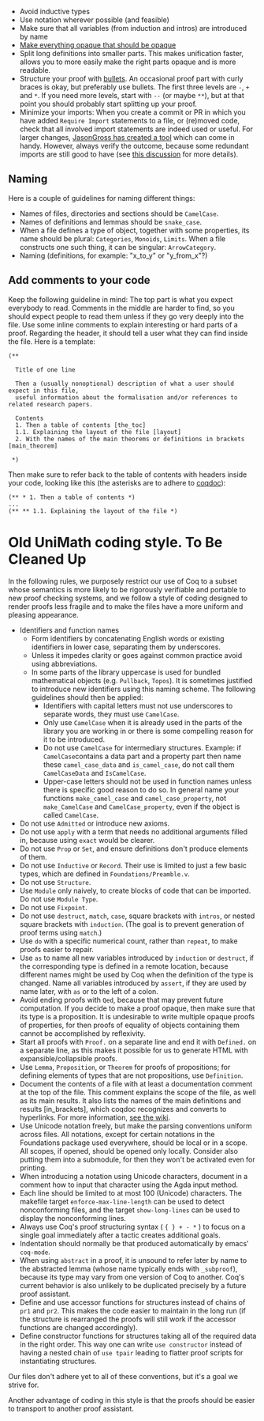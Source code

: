 * Avoid inductive types
* Use notation wherever possible (and feasible)
* Make sure that all variables (from induction and intros) are introduced by name
* [Make everything opaque that should be opaque](../guides/Opaqueness)
* Split long definitions into smaller parts. This makes unification faster, allows you to more easily make the right parts opaque and is more readable.
* Structure your proof with [bullets](https://coq.inria.fr/refman/proofs/writing-proofs/proof-mode.html#bullets). An occasional proof part with curly braces is okay, but preferably use bullets. The first three levels are `-`, `+` and `*`. If you need more levels, start with `--` (or maybe `**`), but at that point you should probably start splitting up your proof.
* Minimize your imports: When you create a commit or PR in which you have added `Require Import` statements to a file, or (re)moved code, check that all involved import statements are indeed used or useful. For larger changes, [JasonGross has created a tool](https://github.com/JasonGross/coq-tools) which can come in handy. However, always verify the outcome, because some redundant imports are still good to have (see [this discussion](https://github.com/UniMath/UniMath/issues/1664) for more details).

## Naming
Here is a couple of guidelines for naming different things:
* Names of files, directories and sections should be `CamelCase`.
* Names of definitions and lemmas should be `snake_case`.
* When a file defines a type of object, together with some properties, its name should be plural: `Categories`, `Monoids`, `Limits`. When a file constructs one such thing, it can be singular: `ArrowCategory`.
* Naming (definitions, for example: "x_to_y" or "y_from_x"?)

## Add comments to your code
Keep the following guideline in mind: The top part is what you expect everybody to read. Comments in the middle are harder to find, so you should expect people to read them unless if they go very deeply into the file. Use some inline comments to explain interesting or hard parts of a proof. Regarding the header, it should tell a user what they can find inside the file. Here is a template:
```coq
(**

  Title of one line

  Then a (usually nonoptional) description of what a user should expect in this file,
  useful information about the formalisation and/or references to related research papers.

  Contents
  1. Then a table of contents [the_toc]
  1.1. Explaining the layout of the file [layout]
  2. With the names of the main theorems or definitions in brackets [main_theorem]

 *)
```
Then make sure to refer back to the table of contents with headers inside your code, looking like this (the asterisks are to adhere to [coqdoc](https://coq.inria.fr/refman/using/tools/coqdoc.html#sections)):
```coq
(** * 1. Then a table of contents *)
...
(** ** 1.1. Explaining the layout of the file *)
```

# Old UniMath coding style. To Be Cleaned Up

In the following rules, we purposely restrict our use of Coq to a subset whose
semantics is more likely to be rigorously verifiable and portable to new proof
checking systems, and we follow a style of coding designed to render proofs
less fragile and to make the files have a more uniform and pleasing appearance.

* Identifiers and function names
  * Form identifiers by concatenating English words or existing identifiers in
    lower case, separating them by underscores.
  * Unless it impedes clarity or goes against common practice avoid using
    abbreviations.
  * In some parts of the library uppercase is used for bundled mathematical
    objects (e.g. `Pullback`, `Topos`).  It is sometimes justified to introduce
    new identifiers using this naming scheme.  The following guidelines should
    then be applied:
    * Identifiers with capital letters must not use underscores to separate
      words, they must use `CamelCase`.
    * Only use `CamelCase` when it is already used in the parts of the library
      you are working in or there is some compelling reason for it to be
      introduced.
    * Do not use `CamelCase` for intermediary structures.  Example: if
      `CamelCase`contains a data part and a property part then name these
      `camel_case_data` and `is_camel_case`, do not call them `CamelCaseData`
      and `IsCamelCase`.
    * Upper-case letters should not be used in function names unless there is
      specific good reason to do so.  In general name your functions
      `make_camel_case` and `camel_case_property`, not `make_CamelCase` and
      `CamelCase_property`, even if the object is called `CamelCase`.
* Do not use `Admitted` or introduce new axioms.
* Do not use `apply` with a term that needs no additional arguments filled in,
  because using `exact` would be clearer.
* Do not use `Prop` or `Set`, and ensure definitions don't produce
  elements of them.
* Do not use `Inductive` or `Record`.  Their use is limited to just a few basic
  types, which are defined in `Foundations/Preamble.v`.
* Do not use `Structure`.
* Use `Module` only naively, to create blocks of code that can be imported.  Do not use `Module Type`.
* Do not use `Fixpoint`.
* Do not use `destruct`, `match`, `case`, square brackets with `intros`, or
  nested square brackets with `induction`.  (The goal is to prevent generation of
  proof terms using `match`.)
* Use `do` with a specific numerical count, rather than `repeat`, to make proofs
  easier to repair.
* Use `as` to name all new variables introduced by `induction` or
  `destruct`, if the corresponding type is defined in a remote location,
  because different names might be used by Coq when the definition of the type
  is changed.  Name all variables introduced by `assert`, if they are used by
  name later, with `as` or to the left of a colon.
* Avoid ending proofs with `Qed`, because that may prevent future computation. If you decide to make a proof opaque,
  then make sure that its type is a proposition. It is undesirable to write multiple opaque proofs of properties, for then proofs of equality of objects containing them cannot be accomplished by reflexivity.
* Start all proofs with `Proof.` on a separate line and end it with
  `Defined.` on a separate line, as this makes it possible for us to generate
  HTML with expansible/collapsible proofs.
* Use `Lemma`, `Proposition`, or `Theorem` for proofs of propositions;
  for defining elements of types that are not propositions, use
  `Definition`.
* Document the contents of a file with at least a documentation comment at the top of the file.
  This comment explains the scope of the file, as well as its main results.
  It also lists the names of the main definitions and results [in_brackets], which coqdoc recognizes and converts to hyperlinks.
  For more information, [see the wiki](https://github.com/UniMath/UniMath/wiki/Style-Guide#add-comments-to-your-code).
* Use Unicode notation freely, but make the parsing conventions uniform across files.
  All notations, except for certain notations in the Foundations package used everywhere,
  should be local or in a scope.  All scopes, if opened, should be opened only locally.
  Consider also putting them into a submodule, for then they won't be activated even
  for printing.
* When introducing a notation using Unicode characters, document in a comment how to input that character using the Agda input method.
* Each line should be limited to at most 100 (Unicode) characters.  The
  makefile target `enforce-max-line-length` can be used to detect nonconforming
  files, and the target `show-long-lines` can be used to display the
  nonconforming lines.
* Always use Coq's proof structuring syntax ( ` { } + - * ` ) to focus on a
  single goal immediately after a tactic creates additional goals.
* Indentation should normally be that produced automatically by emacs' `coq-mode`.
* When using `abstract` in a proof, it is unsound to refer later by name to the
  abstracted lemma (whose name typically ends with `_subproof`), because
  its type may vary from one version of Coq to another.  Coq's current behavior is also
  unlikely to be duplicated precisely by a future proof assistant.
* Define and use accessor functions for structures instead of chains
  of `pr1` and `pr2`. This makes the code easier to maintain in the
  long run (if the structure is rearranged the proofs will still work
  if the accessor functions are changed accordingly).
* Define constructor functions for structures taking all of the
  required data in the right order. This way one can write `use
  constructor` instead of having a nested chain of `use tpair` leading
  to flatter proof scripts for instantiating structures.

Our files don't adhere yet to all of these conventions, but it's a goal we
strive for.

Another advantage of coding in this style is that the proofs should be easier
to transport to another proof assistant.

